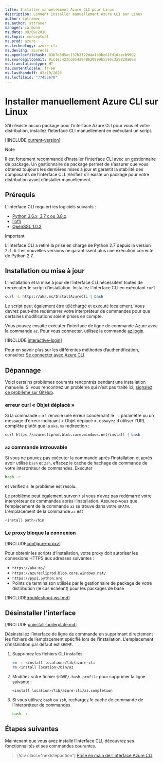 ```yaml
---
title: Installer manuellement Azure CLI pour Linux
description: Comment installer manuellement Azure CLI sur Linux
author: sptramer
ms.author: sttramer
manager: carmonm
ms.date: 09/09/2018
ms.topic: conceptual
ms.prod: azure
ms.technology: azure-cli
ms.devlang: azurecli
ms.openlocfilehash: 03b7d6d5ac157b3f22daa1b9be61fd1daecb9992
ms.sourcegitcommit: 91c1e5423bd054a948620999b559bc3a9828a688
ms.translationtype: HT
ms.contentlocale: fr-FR
ms.lasthandoff: 02/19/2020
ms.locfileid: "77453670"
---
```

# <a name="install-azure-cli-on-linux-manually"></a>Installer manuellement Azure CLI sur Linux

S’il n’existe aucun package pour l’interface Azure CLI pour vous et votre distribution, installez l’interface CLI manuellement en exécutant un script.

[!INCLUDE [current-version](includes/current-version.md)]

> [!NOTE]
> Il est fortement recommandé d’installer l’interface CLI avec un gestionnaire de package. Un gestionnaire de package permet de s’assurer que vous obtenez toujours les dernières mises à jour et garantit la stabilité des composants de l’interface CLI. Vérifiez s’il existe un package pour votre distribution avant d’installer manuellement.

## <a name="prerequisites"></a>Prérequis

L’interface CLI requiert les logiciels suivants :

* [Python 3.6.x, 3.7.x ou 3.8.x](https://www.python.org/downloads/). 
* [libffi](https://sourceware.org/libffi/)
* [OpenSSL 1.0.2](https://www.openssl.org/source/)

> [!IMPORTANT]
>
> L’interface CLI a retiré la prise en charge de Python 2.7 depuis la version `2.1.0`. Les nouvelles versions ne garantissent plus une exécution correcte de Python 2.7.

## <a name="install-or-update"></a>Installation ou mise à jour

L’installation et la mise à jour de l’interface CLI nécessitent toutes de réexécuter le script d’installation. Installez l’interface CLI en exécutant `curl`.

```bash
curl -L https://aka.ms/InstallAzureCli | bash
```

Le script peut également être téléchargé et exécuté localement. Vous devrez peut-être redémarrer votre interpréteur de commandes pour que certaines modifications soient prises en compte.

Vous pouvez ensuite exécuter l’interface de ligne de commande Azure avec la commande `az`. Pour vous connecter, utilisez la commande [az login](/cli/azure/reference-index#az-login).

[!INCLUDE [interactive-login](includes/interactive-login.md)]

Pour en savoir plus sur les différentes méthodes d’authentification, consultez [Se connecter avec Azure CLI](authenticate-azure-cli.md).

## <a name="troubleshooting"></a>Dépannage

Voici certains problèmes courants rencontrés pendant une installation manuelle. Si vous rencontrez un problème qui n’est pas traité ici, [signalez ce problème sur GitHub](https://github.com/Azure/azure-cli/issues).

### <a name="curl-object-moved-error"></a>erreur curl « Objet déplacé »

Si la commande `curl` renvoie une erreur concernant le `-L` paramètre ou un message d’erreur indiquant « Objet déplacé », essayez d’utiliser l’URL complète plutôt que la `aka.ms` redirection :

```bash
curl https://azurecliprod.blob.core.windows.net/install | bash
```

### <a name="az-command-not-found"></a>`az` commande introuvable

Si vous ne pouvez pas exécuter la commande après l’installation et après avoir utilisé `bash` et `zsh`, effacez le cache de hachage de commande de votre interpréteur de commandes. Exécuter

```bash
hash -r
```

et vérifiez si le problème est résolu.

Le problème peut également survenir si vous n’avez pas redémarré votre interpréteur de commandes après l’installation. Assurez-vous que l’emplacement de la commande `az` se trouve dans votre `$PATH`. L’emplacement de la commande `az` est

```bash
<install path>/bin
```

### <a name="proxy-blocks-connection"></a>Le proxy bloque la connexion

[!INCLUDE[configure-proxy](includes/configure-proxy.md)]

Pour obtenir les scripts d’installation, votre proxy doit autoriser les connexions HTTPS aux adresses suivantes :

* `https://aka.ms/`
* `https://azurecliprod.blob.core.windows.net/`
* `https://pypi.python.org`
* Points de terminaison utilisés par le gestionnaire de package de votre distribution (le cas échéant) pour les packages de base

[!INCLUDE[troubleshoot-wsl.md](includes/troubleshoot-wsl.md)]

## <a name="uninstall"></a>Désinstaller l’interface

[!INCLUDE [uninstall-boilerplate.md](includes/uninstall-boilerplate.md)]

Désinstallez l’interface de ligne de commande en supprimant directement les fichiers de l’emplacement spécifié lors de l’installation. L’emplacement d’installation par défaut est `$HOME`.

1. Supprimez les fichiers CLI installés.

   ```bash
   rm -r <install location>/lib/azure-cli
   rm <install location>/bin/az
   ```

2. Modifiez votre fichier `$HOME/.bash_profile` pour supprimer la ligne suivante :

   ```text
   <install location>/lib/azure-cli/az.completion
   ```

3. Si vous utilisez `bash` ou `zsh`, rechargez le cache de commande de l’interpréteur de commandes.

   ```bash
   hash -r
   ```

## <a name="next-steps"></a>Étapes suivantes

Maintenant que vous avez installé l’interface CLI, découvrez ses fonctionnalités et ses commandes courantes.

> [!div class="nextstepaction"]
> [Prise en main de l’interface Azure CLI](get-started-with-azure-cli.md)
